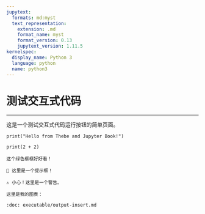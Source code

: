 ```yaml
---
jupytext:
  formats: md:myst
  text_representation:
    extension: .md
    format_name: myst
    format_version: 0.13
    jupytext_version: 1.11.5
kernelspec:
  display_name: Python 3
  language: python
  name: python3
---
```

# 测试交互式代码

---

这是一个测试交互式代码运行按钮的简单页面。

```{code-cell}
print("Hello from Thebe and Jupyter Book!")
```

```{code-cell}
print(2 + 2)
```


```{seealso}
这个绿色框框好好看！
```


```{note}
📌 这里是一个提示框！

```



```{warning}
⚠️ 小心！这里是一个警告。
```


```{note}
这里是我的图表：
```

```{glue} sorted_means_fig
:doc: executable/output-insert.md
```


